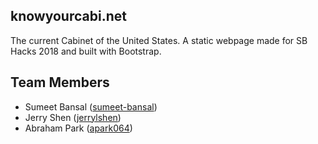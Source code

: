 ## knowyourcabi.net
The current Cabinet of the United States. A static webpage made for SB Hacks 2018 and built with Bootstrap.

## Team Members
+ Sumeet Bansal ([sumeet-bansal](https://github.com/sumeet-bansal))
+ Jerry Shen ([jerrylshen](https://github.com/jerrylshen))
+ Abraham Park ([apark064](https://github.com/apark064))
